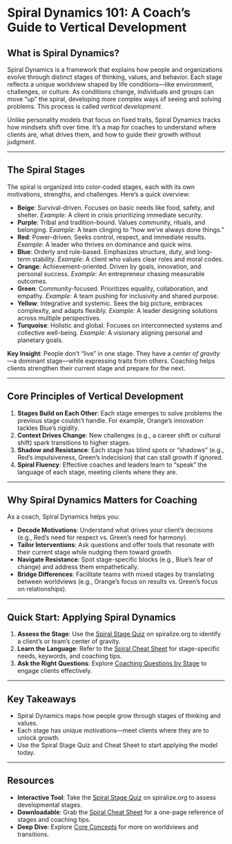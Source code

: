 # Spiral Dynamics 101: A Coach’s Guide to Vertical Development

## What is Spiral Dynamics?

Spiral Dynamics is a framework that explains how people and organizations evolve through distinct stages of thinking, values, and behavior. Each stage reflects a unique worldview shaped by life conditions—like environment, challenges, or culture. As conditions change, individuals and groups can move “up” the spiral, developing more complex ways of seeing and solving problems. This process is called *vertical development*.

Unlike personality models that focus on fixed traits, Spiral Dynamics tracks how mindsets shift over time. It’s a map for coaches to understand where clients are, what drives them, and how to guide their growth without judgment.

---

## The Spiral Stages

The spiral is organized into color-coded stages, each with its own motivations, strengths, and challenges. Here’s a quick overview:

- **Beige**: Survival-driven. Focuses on basic needs like food, safety, and shelter. *Example*: A client in crisis prioritizing immediate security.
- **Purple**: Tribal and tradition-bound. Values community, rituals, and belonging. *Example*: A team clinging to “how we’ve always done things.”
- **Red**: Power-driven. Seeks control, respect, and immediate results. *Example*: A leader who thrives on dominance and quick wins.
- **Blue**: Orderly and rule-based. Emphasizes structure, duty, and long-term stability. *Example*: A client who values clear roles and moral codes.
- **Orange**: Achievement-oriented. Driven by goals, innovation, and personal success. *Example*: An entrepreneur chasing measurable outcomes.
- **Green**: Community-focused. Prioritizes equality, collaboration, and empathy. *Example*: A team pushing for inclusivity and shared purpose.
- **Yellow**: Integrative and systemic. Sees the big picture, embraces complexity, and adapts flexibly. *Example*: A leader designing solutions across multiple perspectives.
- **Turquoise**: Holistic and global. Focuses on interconnected systems and collective well-being. *Example*: A visionary aligning personal and planetary goals.

**Key Insight**: People don’t “live” in one stage. They have a *center of gravity*—a dominant stage—while expressing traits from others. Coaching helps clients strengthen their current stage and prepare for the next.

---

## Core Principles of Vertical Development

1. **Stages Build on Each Other**: Each stage emerges to solve problems the previous stage couldn’t handle. For example, Orange’s innovation tackles Blue’s rigidity.
2. **Context Drives Change**: New challenges (e.g., a career shift or cultural shift) spark transitions to higher stages.
3. **Shadow and Resistance**: Each stage has blind spots or “shadows” (e.g., Red’s impulsiveness, Green’s indecision) that can stall growth if ignored.
4. **Spiral Fluency**: Effective coaches and leaders learn to “speak” the language of each stage, meeting clients where they are.

---

## Why Spiral Dynamics Matters for Coaching

As a coach, Spiral Dynamics helps you:
- **Decode Motivations**: Understand what drives your client’s decisions (e.g., Red’s need for respect vs. Green’s need for harmony).
- **Tailor Interventions**: Ask questions and offer tools that resonate with their current stage while nudging them toward growth.
- **Navigate Resistance**: Spot stage-specific blocks (e.g., Blue’s fear of change) and address them empathetically.
- **Bridge Differences**: Facilitate teams with mixed stages by translating between worldviews (e.g., Orange’s focus on results vs. Green’s focus on relationships).

---

## Quick Start: Applying Spiral Dynamics

1. **Assess the Stage**: Use the [Spiral Stage Quiz](https://www.spiralize.org/quiz) on spiralize.org to identify a client’s or team’s center of gravity.
2. **Learn the Language**: Refer to the [Spiral Cheat Sheet](#spiral-cheat-sheet) for stage-specific needs, keywords, and coaching tips.
3. **Ask the Right Questions**: Explore [Coaching Questions by Stage](#coaching-questions) to engage clients effectively.

---

## Key Takeaways

- Spiral Dynamics maps how people grow through stages of thinking and values.
- Each stage has unique motivations—meet clients where they are to unlock growth.
- Use the Spiral Stage Quiz and Cheat Sheet to start applying the model today.

---

## Resources

- **Interactive Tool**: Take the [Spiral Stage Quiz](https://www.spiralize.org/quiz) on spiralize.org to assess developmental stages.
- **Downloadable**: Grab the [Spiral Cheat Sheet](#spiral-cheat-sheet) for a one-page reference of stages and coaching tips.
- **Deep Dive**: Explore [Core Concepts](#core-concepts) for more on worldviews and transitions.

